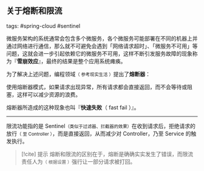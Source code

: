 ## 关于熔断和限流

tags: #spring-cloud #sentinel

微服务架构的系统通常会包含多个微服务，各个微服务可能部署在不同的机器上并通过网络进行通信，那么就不可避免会遇到「网络请求超时」、「微服务不可用」等问题，这就会进一步引起依赖它的微服务不可用，这样不断引发服务故障的现象称为『**雪崩效应**』，最终的结果是整个应用系统瘫痪。

为了解决上述问题，编程领域<small>（ 参考现实生活 ）</small>提出了**熔断器**：

使用熔断器模式，如果请求出现异常，所有请求都会直接返回，而不会等待或阻塞，这样可以减少资源的浪费。

熔断器所造成的这种现象也叫『**快速失败**（ fast fail ）』。

---

限流功能指的是 Sentinel<small>（类似于过滤器、拦截器的效果）</small>在收到请求后，拒绝请求的放行<small>（ 至 Controller ）</small>，而是直接返回，从而减少对 Controller，乃至 Service 的触发执行。

> [!cite] 提示
> 熔断和限流的区别在于，熔断是确确实实发生了错误，而限流责任人为<small>（ 根据设置 ）</small>强行让一部分请求被打回。
